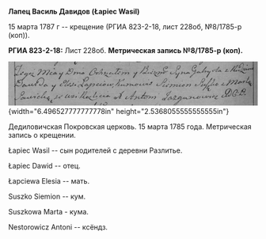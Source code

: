 **Лапец Василь Давидов (Łapiec Wasil)**

15 марта 1787 г -- крещение (РГИА 823-2-18, лист 228об, №8/1785-р
(коп)).

**РГИА 823-2-18:** Лист 228об. **Метрическая запись №8/1785-р (коп).**

![](./media/619e037ace6a679cd9701c652ec9b601fdccf28a.png){width="6.496527777777778in"
height="2.5368055555555555in"}

Дедиловичская Покровская церковь. 15 марта 1785 года. Метрическая запись
о крещении.

Łapiec Wasil -- сын родителей с деревни Разлитье.

Łapiec Dawid -- отец.

Łapciewa Elesia -- мать.

Suszko Siemion -- кум.

Suszkowa Marta - кума.

Nestorowicz Antoni -- ксёндз.

